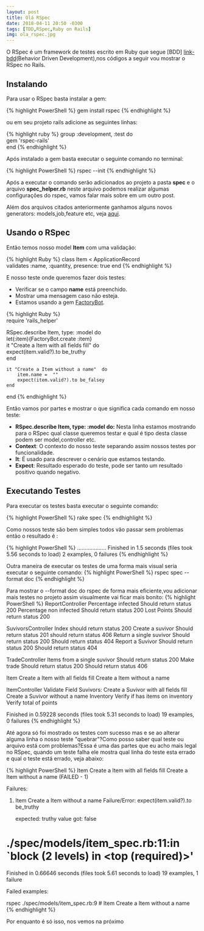 ```yaml
---
layout: post
title: Olá RSpec
date: 2018-04-11 20:50 -0300
tags: [TDD,RSpec,Ruby on Rails]
img: ola_rspec.jpg
---
```


O RSpec é um framework de testes escrito em Ruby que segue [BDD] [link-bdd](Behavior Driven Development),nos códigos a seguir vou mostrar o RSpec no Rails.

## Instalando

Para usar o RSpec basta instalar a gem:

{% highlight PowerShell %}
gem install rspec
{% endhighlight %}

ou em seu projeto rails adicione as seguintes linhas:

{% highlight ruby %}
group :development, :test  do  
  gem 'rspec-rails'  
end
{% endhighlight %}

Após instalado a gem basta executar o seguinte comando no terminal:

{% highlight PowerShell %}
rspec --init
{% endhighlight %}

    
Após a executar o comando serão adicionados ao projeto a pasta **spec**  e o arquivo **spec_helper.rb** neste arquivo podemos realizar algumas configurações do rspec, vamos falar mais sobre em um outro post.

Além dos arquivos citados anteriormente ganhamos alguns novos generators: models,job,feature etc, veja [aqui][lista-generators].

  
## Usando o RSpec 

Então temos nosso model **Item** com uma validação:
 
{% highlight Ruby %}
class Item < ApplicationRecord  
  validates :name, :quantity, presence: true
end
{% endhighlight %}

E nosso teste onde queremos fazer dois testes:
* Verificar se o campo **name** está preenchido.
* Mostrar uma mensagem caso não esteja.
* Estamos usando a gem [FactoryBot][factorybot]. 

{% highlight Ruby %}	  
require  'rails_helper'  
      
RSpec.describe Item, type: :model  do  
    let(:item){FactoryBot.create :item}  
    it "Create a Item with all fields fill"  do  
    	 expect(item.valid?).to be_truthy  
    end  
     
    
    it "Create a Item without a name"  do  
        item.name =  ""  
        expect(item.valid?).to be_falsey  
    end  
end
{% endhighlight %}

Então vamos por partes e mostrar o que significa cada comando em nosso teste:

* **RSpec.describe Item, type: :model  do:** Nesta linha estamos mostrando para o RSpec qual classe queremos testar e qual é tipo desta classe podem ser model,controller etc.
*  **Context**: O contexto do nosso teste separando assim nossos testes por funcionalidade.
*  **It**: É usado para descrever o cenário que estamos testando.
*  **Expect**: Resultado esperado do teste, pode ser tanto um resultado positivo quando negativo.



## Executando Testes

Para executar os testes basta executar o seguinte comando:

{% highlight PowerShell %}
rake spec
{% endhighlight %}

Como nossos teste são bem simples todos vão passar sem problemas então o resultado é :

{% highlight PowerShell %}
...................
Finished in 1.5 seconds (files took 5.56 seconds to load)
2 examples, 0 failures
{% endhighlight %}


Outra maneira de executar os testes de uma forma mais visual seria executar o seguinte comando:
{% highlight PowerShell %}
rspec spec --format doc
{% endhighlight %}

Para mostrar o --format doc do rspec de forma mais eficiente,vou adicionar mais testes no projeto assim visualmente vai ficar mais bonito:
{% highlight PowerShell %} 
ReportController
  Percentage infected
    Should return status 200
  Percentage non infected
    Should return status 200
  Lost Points
	Should return status 200

SuvivorsController
  Index
    should return status 200
  Create a suvivor
    Should return status 201
    should return status 406
  Return a single suvivor
    Should return status 200
    Should return  status 404
  Report a Suvivor
    Should return status 200
    Should return  status 404

TradeController
  Items from a single suvivor
    Should return status 200
  Make trade
    Should return status 200
    Should return status 406

Item
  Create a Item with all fields fill
  Create a Item without a name

ItemController
  Validate Field Suvivors:
    Create a Suvivor with all fields fill
    Create a Suvivor without a name
  Inventory
    Verify if has items on inventory
    Verify total of points

Finished in 0.59228 seconds (files took 5.31 seconds to load)
19 examples, 0 failures
{% endhighlight %}

Até agora só foi mostrado os testes com sucesso mas e se ao alterar alguma linha o nosso teste "quebrar"?Como posso saber qual teste ou arquivo está com problemas?Essa é uma das partes que eu acho mais legal no RSpec, quando um teste falha ele mostra qual linha do teste esta errado e qual o teste está errado, veja abaixo:

{% highlight PowerShell %} 
Item
  Create a Item with all fields fill
  Create a Item without a name (FAILED - 1)

Failures:
1) Item Create a Item without a name
 Failure/Error: expect(item.valid?).to be_truthy

   expected: truthy value
        got: false
 # ./spec/models/item_spec.rb:11:in `block (2 levels) in <top (required)>'

Finished in 0.66646 seconds (files took 5.61 seconds to load)
19 examples, 1 failure

Failed examples:

rspec ./spec/models/item_spec.rb:9 # Item Create a Item without a name
{% endhighlight %}


Por enquanto é só isso, nos vemos na próximo 

 [lista-generators]: https://relishapp.com/rspec/rspec-rails/docs/generators
 [link-bdd]: https://pt.wikipedia.org/wiki/Behavior_Driven_Development
 [factorybot]: https://github.com/thoughtbot/factory_bot_rails